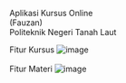 Aplikasi Kursus Online<br>
(Fauzan)<br>
Politeknik Negeri Tanah Laut

Fitur Kursus
![image](https://github.com/user-attachments/assets/daff0f1b-64e0-4cac-a10a-132cc63a0927)
<br><br>
Fitur Materi
![image](https://github.com/user-attachments/assets/04b9ac1c-cbf1-4c05-a635-9f34843c6b82)
